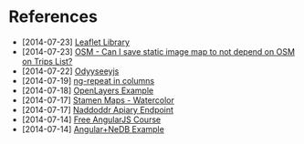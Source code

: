 # References

- [2014-07-23] [Leaflet Library](http://leafletjs.com/index.html)
- [2014-07-23] [OSM - Can I save static image map to not depend on OSM on Trips List?](http://wiki.openstreetmap.org/wiki/Static_map_images)
- [2014-07-22] [Odyyseeyjs](http://cartodb.github.io/odyssey.js/)
- [2014-07-19] [ng-repeat in columns](http://stackoverflow.com/questions/22021092/dynamic-column-lengths-with-ng-repeat-and-bootstrap)
- [2014-07-18] [OpenLayers Example](http://openlayers.org/dev/examples/)
- [2014-07-17] [Stamen Maps - Watercolor](http://maps.stamen.com/#toner/12/37.7706/-122.3782)
- [2014-07-17] [Naddoddr Apiary Endpoint](http://naddoddr.apiary.io/)
- [2014-07-14] [Free AngularJS Course](http://angular.codeschool.com/)
- [2014-07-14] [Angular+NeDB Example](http://www.phloxblog.in/single-page-application-angular-js-node-js-nedb-nedb-module/#.U8V-CY1_tLg)
